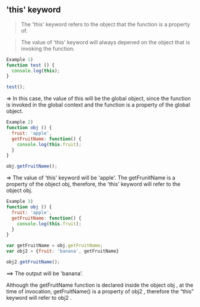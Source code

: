 ## 'this' keyword

> The 'this' keyword refers to the object that the function is a property of.

> The value of 'this' keyword will always depened on the object that is invoking the function.

````javascript
Example 1)
function test () {
  console.log(this);
}

test();
````
=> In this case, the value of this will be the global object, since the function is invoked in the global context and the function is a property of the global object.

````javascript
Example 2)
function obj () {
  fruit: 'apple',
  getFruitName: function() {
    console.log(this.fruit);
  }
}

obj.getFruitName();
````
=> The value of 'this' keyword will be 'apple'. The getFrunitName is a property of the object obj, therefore, the 'this' keyword will refer to the object obj.

````javascript
Example 3)
function obj () {
  fruit: 'apple',
  getFruitName: function() {
    console.log(this.fruit);
  }
}

var getFruitName = obj.getFruitName;
var obj2 = {fruit: 'banana', getFruitName}

obj2.getFruitName();
````
==> The output will be 'banana'.

Although the getFruitName function is declared inside the object obj , at the time of invocation, getFruitName() is a property of obj2 , therefore the “this” keyword will refer to obj2 .


